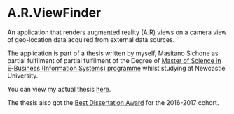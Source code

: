 # A.R.ViewFinder
An application that renders augmented reality (A.R) views on a camera view of geo-location data acquired from external data sources.

The application is part of a thesis written by myself, Masitano Sichone as partial fulfilment of partial fulfilment of the Degree of [Master of Science in E-Business (Information Systems) programme](https://www.ncl.ac.uk/postgraduate/courses/degrees/e-business-information-systems-msc/#profile) whilst studying at Newcastle University.

You can view my actual thesis [here](https://storage.googleapis.com/reinventory/masitano/CSC8407%20Dissertation.pdf).

The thesis also got the [Best Dissertation Award](https://storage.googleapis.com/reinventory/masitano/Best%20Dissertation%20Award.pdf) for the 2016-2017 cohort.


